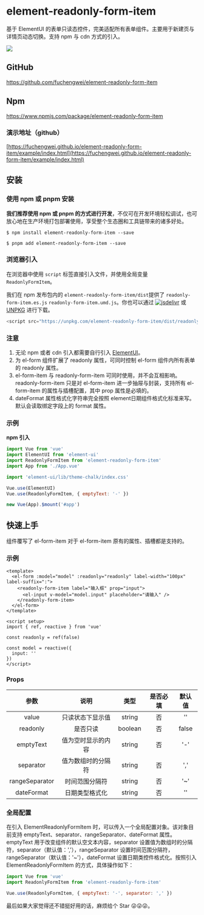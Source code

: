 # element-readonly-form-item

基于 ElementUI 的表单只读态控件，完美适配所有表单组件。主要用于新建页与详情页动态切换。支持 npm 与 cdn 方式的引入。

![](https://pic.imgdb.cn/item/648f01281ddac507ccef7d60.gif)

## GitHub

https://github.com/fuchengwei/element-readonly-form-item

## Npm

https://www.npmjs.com/package/element-readonly-form-item

### 演示地址（github）

[https://fuchengwei.github.io/element-readonly-form-item/example/index.html](https://fuchengwei.github.io/element-readonly-form-item/example/index.html)

## 安装

### 使用 npm 或 pnpm 安装

**我们推荐使用 npm 或 pnpm 的方式进行开发**，不仅可在开发环境轻松调试，也可放心地在生产环境打包部署使用，享受整个生态圈和工具链带来的诸多好处。

```shell
$ npm install element-readonly-form-item --save
```

```shell
$ pnpm add element-readonly-form-item --save
```

### 浏览器引入

在浏览器中使用 `script` 标签直接引入文件，并使用全局变量 `ReadonlyFormItem`。

我们在 npm 发布包内的 `element-readonly-form-item/dist`提供了 `readonly-form-item.es.js` `readonly-form-item.umd.js`。你也可以通过 [![jsdelivr](https://data.jsdelivr.com/v1/package/npm/element-readonly-form-item/badge)](https://www.jsdelivr.com/package/npm/element-readonly-form-item) 或 [UNPKG](https://unpkg.com/element-readonly-form-item/dist/) 进行下载。

```javascript
<script src="https://unpkg.com/element-readonly-form-item/dist/readonly-form-item.umd.js"></script>
```

### 注意

1. 无论 npm 或者 cdn 引入都需要自行引入 [ElementUI](https://element.eleme.cn/)。
2. 为 el-form 组件扩展了 readonly 属性，可同时控制 el-form 组件内所有表单的 readonly 属性。
3. el-form-item 与 readonly-form-item 可同时使用，并不会互相影响。readonly-form-item 只是对 el-form-item 进一步抽屉与封装，支持所有 el-form-item 的属性与插槽配置，其中 prop 属性是必填的。
4. dateFormat 属性格式化字符串完全按照 element日期组件格式化标准来写。默认会读取绑定字段上的 format 属性。

### 示例

**npm 引入**

```javascript
import Vue from 'vue'
import ElementUI from 'element-ui'
import ReadonlyFormItem from 'element-readonly-form-item'
import App from './App.vue'

import 'element-ui/lib/theme-chalk/index.css'

Vue.use(ElementUI)
Vue.use(ReadonlyFormItem, { emptyText: '-' })

new Vue(App).$mount('#app')
```

## 快速上手

组件覆写了 el-form-item 对于 el-form-item 原有的属性、插槽都是支持的。

### 示例

```vue
<template>
  <el-form :model="model" :readonly="readonly" label-width="100px" label-suffix=":">
    <readonly-form-item label="输入框" prop="input">
      <el-input v-model="model.input" placeholder="请输入" />
    </readonly-form-item>
  </el-form>
</template>

<script setup>
import { ref, reactive } from 'vue'

const readonly = ref(false)

const model = reactive({
  input: ''
})
</script>
```

### Props

|      参数      |        说明        |  类型   | 是否必填 | 默认值 |
| :------------: | :----------------: | :-----: | :------: | :----: |
|     value      |  只读状态下显示值  | string  |    否    |   ''   |
|    readonly    |      是否只读      | boolean |    否    | false  |
|   emptyText    | 值为空时显示的内容 | string  |    否    |  '-'   |
|   separator    | 值为数组时的分隔符 | string  |    否    |  ','   |
| rangeSeparator |   时间范围分隔符   | string  |    否    |  '~'   |
|   dateFormat   |   日期类型格式化   | string  |    否    |   ''   |

### 全局配置

在引入 ElementReadonlyFormItem 时，可以传入一个全局配置对象。该对象目前支持 emptyText、separator、rangeSeparator、dateFormat 属性。emptyText 用于改变组件的默认空文本内容，separator 设置值为数组时的分隔符，separator（默认值：','），rangeSeparator 设置时间范围分隔符，rangeSeparator（默认值：'~'），dateFormat 设置日期类控件格式化。按照引入 ElementReadonlyFormItem 的方式，具体操作如下：

```javascript
import Vue from 'vue'
import ReadonlyFormItem from 'element-readonly-form-item'

Vue.use(ReadonlyFormItem, { emptyText: '-', separator: ',' })
```

最后如果大家觉得还不错挺好用的话，麻烦给个 Star 😜😜😜。
